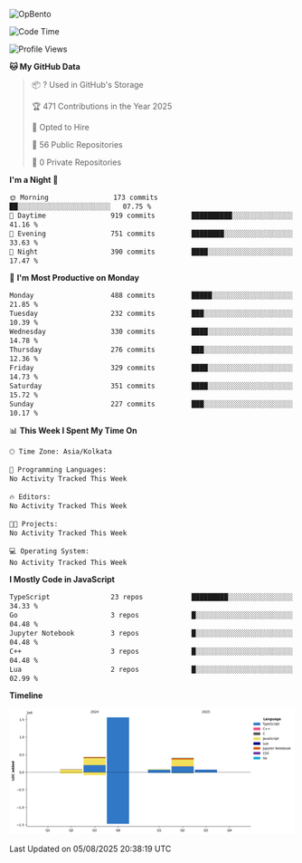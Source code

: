 ![OpBento](https://firebasestorage.googleapis.com/v0/b/smartkaksha-fe32c.appspot.com/o/opbento%2Fparthkapoor-dev3db8f.png?alt=media)

<!--START_SECTION:waka-->
![Code Time](http://img.shields.io/badge/Code%20Time-0%20secs-blue)

![Profile Views](http://img.shields.io/badge/Profile%20Views-3-blue)

**🐱 My GitHub Data** 

> 📦 ? Used in GitHub's Storage 
 > 
> 🏆 471 Contributions in the Year 2025
 > 
> 💼 Opted to Hire
 > 
> 📜 56 Public Repositories 
 > 
> 🔑 0 Private Repositories 
 > 
**I'm a Night 🦉** 

```text
🌞 Morning                173 commits         ██░░░░░░░░░░░░░░░░░░░░░░░   07.75 % 
🌆 Daytime                919 commits         ██████████░░░░░░░░░░░░░░░   41.16 % 
🌃 Evening                751 commits         ████████░░░░░░░░░░░░░░░░░   33.63 % 
🌙 Night                  390 commits         ████░░░░░░░░░░░░░░░░░░░░░   17.47 % 
```
📅 **I'm Most Productive on Monday** 

```text
Monday                   488 commits         █████░░░░░░░░░░░░░░░░░░░░   21.85 % 
Tuesday                  232 commits         ███░░░░░░░░░░░░░░░░░░░░░░   10.39 % 
Wednesday                330 commits         ████░░░░░░░░░░░░░░░░░░░░░   14.78 % 
Thursday                 276 commits         ███░░░░░░░░░░░░░░░░░░░░░░   12.36 % 
Friday                   329 commits         ████░░░░░░░░░░░░░░░░░░░░░   14.73 % 
Saturday                 351 commits         ████░░░░░░░░░░░░░░░░░░░░░   15.72 % 
Sunday                   227 commits         ███░░░░░░░░░░░░░░░░░░░░░░   10.17 % 
```


📊 **This Week I Spent My Time On** 

```text
🕑︎ Time Zone: Asia/Kolkata

💬 Programming Languages: 
No Activity Tracked This Week

🔥 Editors: 
No Activity Tracked This Week

🐱‍💻 Projects: 
No Activity Tracked This Week

💻 Operating System: 
No Activity Tracked This Week
```

**I Mostly Code in JavaScript** 

```text
TypeScript               23 repos            █████████░░░░░░░░░░░░░░░░   34.33 % 
Go                       3 repos             █░░░░░░░░░░░░░░░░░░░░░░░░   04.48 % 
Jupyter Notebook         3 repos             █░░░░░░░░░░░░░░░░░░░░░░░░   04.48 % 
C++                      3 repos             █░░░░░░░░░░░░░░░░░░░░░░░░   04.48 % 
Lua                      2 repos             █░░░░░░░░░░░░░░░░░░░░░░░░   02.99 % 
```



**Timeline**

![Lines of Code chart](https://raw.githubusercontent.com/ParthKapoor-dev/ParthKapoor-dev/main/assets/bar_graph.png)


 Last Updated on 05/08/2025 20:38:19 UTC
<!--END_SECTION:waka-->
